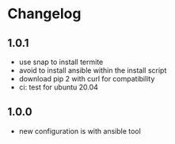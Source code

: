 # Changelog

## 1.0.1

- use snap to install termite
- avoid to install ansible within the install script
- download pip 2 with curl for compatibility
- ci: test for ubuntu 20.04

## 1.0.0

- new configuration is with ansible tool

